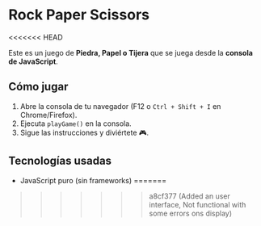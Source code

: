 # Rock Paper Scissors
<<<<<<< HEAD

Este es un juego de **Piedra, Papel o Tijera** que se juega desde la **consola de JavaScript**.

## Cómo jugar

1. Abre la consola de tu navegador (F12 o `Ctrl + Shift + I` en Chrome/Firefox).
2. Ejecuta `playGame()` en la consola.
3. Sigue las instrucciones y diviértete 🎮.

## Tecnologías usadas
- JavaScript puro (sin frameworks)
=======
>>>>>>> a8cf377 (Added an user interface, Not functional with some errors ons display)
